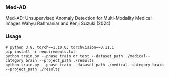 ### Med-AD
Med-AD: Unsupervised Anomaly Detection for Multi-Modality Medical Images
Wahyu Rahmaniar and Kenji Suzuki (2024)


### Usage 
~~~
# python 3.8, torch==1.10.0, torchvision==0.11.1
pip install -r requirements.txt
python train.py --phase train or test --dataset_path ./medical--category brain --project_path ./results
python train.py --phase train --dataset_path ./medical--category brain --project_path ./results
